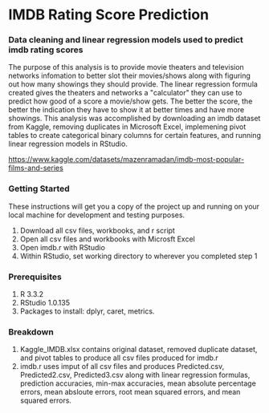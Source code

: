 # IMDB Rating Score Prediction

### Data cleaning and linear regression models used to predict imdb rating scores

The purpose of this analysis is to provide movie theaters and television networks infomation to better slot their movies/shows along with figuring out how many showings they should provide. The linear regression formula created gives the theaters and networks a "calculator" they can use to predict how good of a score a movie/show gets. The better the score, the better the indication they have to show it at better times and have more showings. This analysis was accomplished by downloading an imdb dataset from Kaggle, removing duplicates in Microsoft Excel, implemening pivot tables to create categorical binary columns for certain features, and running linear regression models in RStudio.

https://www.kaggle.com/datasets/mazenramadan/imdb-most-popular-films-and-series

### Getting Started
These instructions will get you a copy of the project up and running on your local machine for development and testing purposes.

1. Download all csv files, workbooks, and r script
2. Open all csv files and workbooks with Microsft Excel
3. Open imdb.r with RStudio
4. Within RStudio, set working directory to wherever you completed step 1

### Prerequisites
1. R 3.3.2
2. RStudio 1.0.135
3. Packages to install: dplyr, caret, metrics.

### Breakdown
1. Kaggle_IMDB.xlsx contains original dataset, removed duplicate dataset, and pivot tables to produce all csv files produced for imdb.r
2. imdb.r uses imput of all csv files and produces Predicted.csv, Predicted2.csv, Predicted3.csv along with linear regression formulas, prediction accuracies, min-max accuracies, mean absolute percentage errors, mean absloute errors, root mean squared errors, and mean squared errors. 
